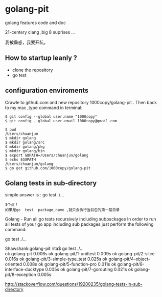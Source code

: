 golang-pit
==========

golang features code and doc

21-centery clang ,big 8 suprises ... 

我被蛊惑，我要开坑。 

How to startup leanly ?
-------------
- clone the repository
- go test 

configuration enviroments
-------------

Crawle to github.com and new repository 1000copy/golang-pit . Then back to my mac ,type command in terminal:

	$ git config --global user.name "1000copy"
	$ git config --global user.email 1000copy@gmail.com

	$ pwd
	/Users/chuanjun
	$ mkdir golang
	$ mkdir golang/src
	$ mkdir golang/pkg
	$ mkdir golang/bin
	$ export GOPATH=/Users/chuanjun/golang
	$ echo $GOPATH
	/Users/chuanjun/golang
	$ go get github.com/1000copy/golang-pit

Golang tests in sub-directory
----------
simple answer is :
	go test ./...

	3个点！
	如果是go  test  package_name ,就只会执行当前包的第一层目录

Golang - Run all go tests recursively including subpackages
In order to run all tests of your go app including sub packages just perform the following command:

go test ./…

Shawshank:golang-pit rita$ go test ./...  
ok  	golang-pit	0.006s
ok  	golang-pit/1-unittest	0.009s
ok  	golang-pit/2-slice	0.016s
ok  	golang-pit/3-simple-type_test	0.025s
ok  	golang-pit/4-object-oriented	0.008s
ok  	golang-pit/5-function-pro	0.011s
ok  	golang-pit/6-interface-ducktype	0.005s
ok  	golang-pit/7-gorouting	0.021s
ok  	golang-pit/8-exception	0.005s



http://stackoverflow.com/questions/19200235/golang-tests-in-sub-directory

